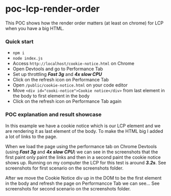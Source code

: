 # poc-lcp-render-order
This POC shows how the render order matters (at least on chrome) for LCP when you have a big HTML.

### Quick start
* `npm i`
* `node index.js`
* Access `http://localhost/cookie-notice.html` on Chrome
* Open Devtools and go to Performance Tab
* Set up throttling ***Fast 3g*** and ***4x slow CPU***
* Click on the refresh icon on Performance Tab
* Open `/public/cookie-notice.html` on your code editor
* Move `<div id="cooki-notice">Cookie notice</div>` from last element in the body to first element in the body
* Click on the refresh icon on Performance Tab again

### POC explanation and result showcase
In this example we have a cookie notice which is our LCP element and we are rendering it as last element of the body. To make
the HTML big I added a lot of links to the page.

When we load the page using the performance tab on Chrome Devtools (using ***Fast 3g*** and ***4x slow CPU***) we can see in the screenshots that
the first paint only paint the links and then in a second paint the cookie notice shows up. Running on my computer the LCP for this test is around ***3.2s***. See screenshots for first scenario on the screenshots folder.

After we move the Cookie Notice div up in the DOM to be the first element in the body and refresh the page on Performancce Tab we can see...
See screenshots for second scenario on the screenshots folder.
